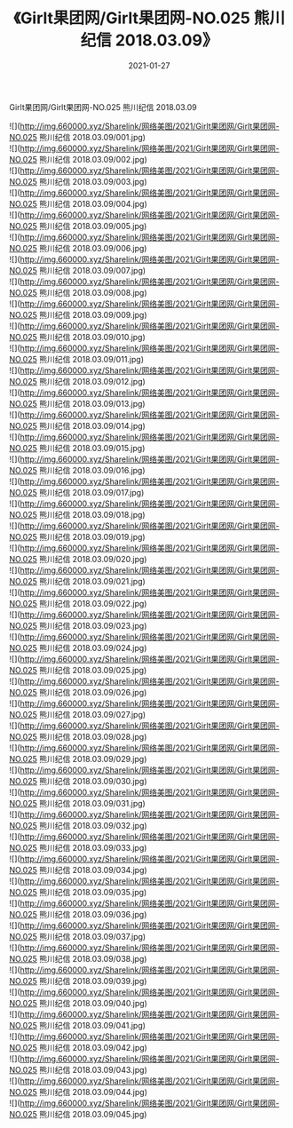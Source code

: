 ﻿---
layout: post
title:  《Girlt果团网/Girlt果团网-NO.025 熊川纪信 2018.03.09》
date:   2021-01-27
img: http://img.660000.xyz/Sharelink/网络美图/2021/Girlt果团网/Girlt果团网-NO.025 熊川纪信 2018.03.09/000.jpg
categories: [美女, 清纯, 唯美]
---

Girlt果团网/Girlt果团网-NO.025 熊川纪信 2018.03.09

 ![](http://img.660000.xyz/Sharelink/网络美图/2021/Girlt果团网/Girlt果团网-NO.025 熊川纪信 2018.03.09/001.jpg) <br>![](http://img.660000.xyz/Sharelink/网络美图/2021/Girlt果团网/Girlt果团网-NO.025 熊川纪信 2018.03.09/002.jpg) <br>![](http://img.660000.xyz/Sharelink/网络美图/2021/Girlt果团网/Girlt果团网-NO.025 熊川纪信 2018.03.09/003.jpg) <br>![](http://img.660000.xyz/Sharelink/网络美图/2021/Girlt果团网/Girlt果团网-NO.025 熊川纪信 2018.03.09/004.jpg) <br>![](http://img.660000.xyz/Sharelink/网络美图/2021/Girlt果团网/Girlt果团网-NO.025 熊川纪信 2018.03.09/005.jpg) <br>![](http://img.660000.xyz/Sharelink/网络美图/2021/Girlt果团网/Girlt果团网-NO.025 熊川纪信 2018.03.09/006.jpg) <br>![](http://img.660000.xyz/Sharelink/网络美图/2021/Girlt果团网/Girlt果团网-NO.025 熊川纪信 2018.03.09/007.jpg) <br>![](http://img.660000.xyz/Sharelink/网络美图/2021/Girlt果团网/Girlt果团网-NO.025 熊川纪信 2018.03.09/008.jpg) <br>![](http://img.660000.xyz/Sharelink/网络美图/2021/Girlt果团网/Girlt果团网-NO.025 熊川纪信 2018.03.09/009.jpg) <br>![](http://img.660000.xyz/Sharelink/网络美图/2021/Girlt果团网/Girlt果团网-NO.025 熊川纪信 2018.03.09/010.jpg) <br>![](http://img.660000.xyz/Sharelink/网络美图/2021/Girlt果团网/Girlt果团网-NO.025 熊川纪信 2018.03.09/011.jpg) <br>![](http://img.660000.xyz/Sharelink/网络美图/2021/Girlt果团网/Girlt果团网-NO.025 熊川纪信 2018.03.09/012.jpg) <br>![](http://img.660000.xyz/Sharelink/网络美图/2021/Girlt果团网/Girlt果团网-NO.025 熊川纪信 2018.03.09/013.jpg) <br>![](http://img.660000.xyz/Sharelink/网络美图/2021/Girlt果团网/Girlt果团网-NO.025 熊川纪信 2018.03.09/014.jpg) <br>![](http://img.660000.xyz/Sharelink/网络美图/2021/Girlt果团网/Girlt果团网-NO.025 熊川纪信 2018.03.09/015.jpg) <br>![](http://img.660000.xyz/Sharelink/网络美图/2021/Girlt果团网/Girlt果团网-NO.025 熊川纪信 2018.03.09/016.jpg) <br>![](http://img.660000.xyz/Sharelink/网络美图/2021/Girlt果团网/Girlt果团网-NO.025 熊川纪信 2018.03.09/017.jpg) <br>![](http://img.660000.xyz/Sharelink/网络美图/2021/Girlt果团网/Girlt果团网-NO.025 熊川纪信 2018.03.09/018.jpg) <br>![](http://img.660000.xyz/Sharelink/网络美图/2021/Girlt果团网/Girlt果团网-NO.025 熊川纪信 2018.03.09/019.jpg) <br>![](http://img.660000.xyz/Sharelink/网络美图/2021/Girlt果团网/Girlt果团网-NO.025 熊川纪信 2018.03.09/020.jpg) <br>![](http://img.660000.xyz/Sharelink/网络美图/2021/Girlt果团网/Girlt果团网-NO.025 熊川纪信 2018.03.09/021.jpg) <br>![](http://img.660000.xyz/Sharelink/网络美图/2021/Girlt果团网/Girlt果团网-NO.025 熊川纪信 2018.03.09/022.jpg) <br>![](http://img.660000.xyz/Sharelink/网络美图/2021/Girlt果团网/Girlt果团网-NO.025 熊川纪信 2018.03.09/023.jpg) <br>![](http://img.660000.xyz/Sharelink/网络美图/2021/Girlt果团网/Girlt果团网-NO.025 熊川纪信 2018.03.09/024.jpg) <br>![](http://img.660000.xyz/Sharelink/网络美图/2021/Girlt果团网/Girlt果团网-NO.025 熊川纪信 2018.03.09/025.jpg) <br>![](http://img.660000.xyz/Sharelink/网络美图/2021/Girlt果团网/Girlt果团网-NO.025 熊川纪信 2018.03.09/026.jpg) <br>![](http://img.660000.xyz/Sharelink/网络美图/2021/Girlt果团网/Girlt果团网-NO.025 熊川纪信 2018.03.09/027.jpg) <br>![](http://img.660000.xyz/Sharelink/网络美图/2021/Girlt果团网/Girlt果团网-NO.025 熊川纪信 2018.03.09/028.jpg) <br>![](http://img.660000.xyz/Sharelink/网络美图/2021/Girlt果团网/Girlt果团网-NO.025 熊川纪信 2018.03.09/029.jpg) <br>![](http://img.660000.xyz/Sharelink/网络美图/2021/Girlt果团网/Girlt果团网-NO.025 熊川纪信 2018.03.09/030.jpg) <br>![](http://img.660000.xyz/Sharelink/网络美图/2021/Girlt果团网/Girlt果团网-NO.025 熊川纪信 2018.03.09/031.jpg) <br>![](http://img.660000.xyz/Sharelink/网络美图/2021/Girlt果团网/Girlt果团网-NO.025 熊川纪信 2018.03.09/032.jpg) <br>![](http://img.660000.xyz/Sharelink/网络美图/2021/Girlt果团网/Girlt果团网-NO.025 熊川纪信 2018.03.09/033.jpg) <br>![](http://img.660000.xyz/Sharelink/网络美图/2021/Girlt果团网/Girlt果团网-NO.025 熊川纪信 2018.03.09/034.jpg) <br>![](http://img.660000.xyz/Sharelink/网络美图/2021/Girlt果团网/Girlt果团网-NO.025 熊川纪信 2018.03.09/035.jpg) <br>![](http://img.660000.xyz/Sharelink/网络美图/2021/Girlt果团网/Girlt果团网-NO.025 熊川纪信 2018.03.09/036.jpg) <br>![](http://img.660000.xyz/Sharelink/网络美图/2021/Girlt果团网/Girlt果团网-NO.025 熊川纪信 2018.03.09/037.jpg) <br>![](http://img.660000.xyz/Sharelink/网络美图/2021/Girlt果团网/Girlt果团网-NO.025 熊川纪信 2018.03.09/038.jpg) <br>![](http://img.660000.xyz/Sharelink/网络美图/2021/Girlt果团网/Girlt果团网-NO.025 熊川纪信 2018.03.09/039.jpg) <br>![](http://img.660000.xyz/Sharelink/网络美图/2021/Girlt果团网/Girlt果团网-NO.025 熊川纪信 2018.03.09/040.jpg) <br>![](http://img.660000.xyz/Sharelink/网络美图/2021/Girlt果团网/Girlt果团网-NO.025 熊川纪信 2018.03.09/041.jpg) <br>![](http://img.660000.xyz/Sharelink/网络美图/2021/Girlt果团网/Girlt果团网-NO.025 熊川纪信 2018.03.09/042.jpg) <br>![](http://img.660000.xyz/Sharelink/网络美图/2021/Girlt果团网/Girlt果团网-NO.025 熊川纪信 2018.03.09/043.jpg) <br>![](http://img.660000.xyz/Sharelink/网络美图/2021/Girlt果团网/Girlt果团网-NO.025 熊川纪信 2018.03.09/044.jpg) <br>![](http://img.660000.xyz/Sharelink/网络美图/2021/Girlt果团网/Girlt果团网-NO.025 熊川纪信 2018.03.09/045.jpg) <br>